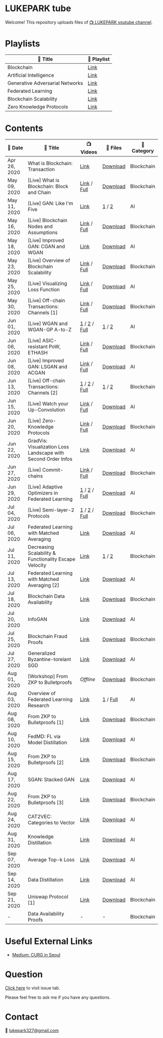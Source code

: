 # LUKEPARK tube

Welcome! This repository uploads files of [:tv: LUKEPARK youtube channel](https://www.youtube.com/channel/UCfZYxcaoifm4vEBevdk-i7w).

<!--
# Schedule
| :date: Date | :book: Title |
|---|---|
| Every Sat. | All about Blockchain |
| Every Mon. | All about Artificial Intelligence |
-->
<!--
* and V-log infrequently.
-->

# Playlists

| :book: Title | :paperclip: Playlist |
|---|---|
| Blockchain | [Link](https://www.youtube.com/playlist?list=PLARB0SINpZ85ZC3vgWPcrCrNsEiW6ZMjk) |
| Artificial Intelligence | [Link](https://www.youtube.com/playlist?list=PLARB0SINpZ866obduFbK3xowd0JQy3PNw) |
| Generative Adversarial Networks | [Link](https://www.youtube.com/playlist?list=PLARB0SINpZ86F3Rpa3l-z_pbhJIJDTsNP) |
| Federated Learning | [Link](https://www.youtube.com/playlist?list=PLARB0SINpZ86jOfJz_QQ4bqmZP51by1vl) |
| Blockchain Scalability | [Link](https://www.youtube.com/playlist?list=PLARB0SINpZ85XPpZPFStyum7iBQLOGwl6) |
| Zero Knowledge Protocols | [Link](https://www.youtube.com/playlist?list=PLARB0SINpZ860x42JbhsnrzqHpAVsi_5m) |

# Contents

<!--
| May 03, 2020 | AMD Ryzen 3400G PC and Maplestory | [Link](https://youtu.be/rsNfZtAIToY) | - | Vlog |
| May 17, 2020 | Forest of Endurance, Gomoku, and Coffee | [Link](https://youtu.be/sVaY9c2msoE) | - | Vlog |
-->

| :date: Date  | :book: Title | :tv: Videos | :floppy_disk: Files | :pushpin: Category |
|---|---|---|---|---|
| Apr 26, 2020 | What is Blockchain: Transaction | [Link](https://youtu.be/oN3uQi7sd_E) | [Download](https://github.com/lukepark327/lukepark-tube/raw/master/lectures/what_is_blockchain_transaction.pdf) | Blockchain |
| May 09, 2020 | [Live] What is Blockchain: Block and Chain | [Link](https://youtu.be/qJZHPnCUbbQ) / [Full](https://youtu.be/USGZ8etoOHg) | [Download](https://github.com/lukepark327/lukepark-tube/raw/master/lectures/what_is_blockchain_block_and_chain.pdf) | Blockchain | 
| May 11, 2020 | [Live] GAN: Like I'm Five | [Link](https://youtu.be/Cck0kj-XITI) | [1](https://github.com/lukepark327/lukepark-tube/raw/master/lectures/NN_and_tensor_basic.pdf) / [2](https://github.com/lukepark327/lukepark-tube/raw/master/lectures/GAN_basic_DCGAN.pdf) | AI |
| May 16, 2020 | [Live] Blockchain Nodes and Assumptions | [Link](https://youtu.be/5DUqF8KXy_k) / [Full](https://youtu.be/xtUvzdPKCtw) | [Download](https://github.com/lukepark327/lukepark-tube/raw/master/lectures/nodes_and_assumptions.pdf) | Blockchain |
| May 18, 2020 | [Live] Improved GAN: CGAN and WGAN | [Link](https://youtu.be/yK7R8wbwQXI) | [Download](https://github.com/lukepark327/lukepark-tube/raw/master/lectures/CGAN_and_WGAN.pdf) | AI |
| May 23, 2020 | [Live] Overview of Blockchain Scalability | [Link](https://youtu.be/YM5V9OKtfpQ) / [Full](https://youtu.be/xtUvzdPKCtw) | [Download](https://github.com/lukepark327/lukepark-tube/raw/master/lectures/blockchain_scalability.pdf) | Blockchain |
| May 25, 2020 | [Live] Visualizing Loss Function | [Link](https://youtu.be/sqDAmDI2SSc) / [Full](https://youtu.be/FlTHals6rPM) | [Download](https://github.com/lukepark327/lukepark-tube/raw/master/lectures/visualizing_loss_function.pdf) | AI |
| May 30, 2020 | [Live] Off-chain Transactions: Channels [1] | [Link](https://youtu.be/yvVtm2DWNq8) / [Full](https://youtu.be/DCVYbYrKm7o) | [Download](https://github.com/lukepark327/lukepark-tube/raw/master/lectures/channel_1.pdf) | Blockchain |
| Jun 01, 2020 | [Live] WGAN and WGAN-GP A-to-Z | [1](https://youtu.be/FGP20ciUxlo) / [2](https://youtu.be/B15xtUqWgLc) / [Full](https://youtu.be/H0qHSW5CUf4) | [1](https://github.com/lukepark327/lukepark-tube/raw/master/lectures/Divergences.pdf) / [2](https://github.com/lukepark327/lukepark-tube/raw/master/lectures/WGAN_and_WGAN-GP.pdf) | AI |
| Jun 06, 2020 | [Live] ASIC-resistant PoW, ETHASH | [Link](https://youtu.be/VTFDuoPoyoo) / [Full](https://youtu.be/s4dnBTifkD8) | [Download](https://github.com/lukepark327/lukepark-tube/raw/master/lectures/ASIC_resistant.pdf) | Blockchain |
| Jun 08, 2020 | [Live] Improved GAN: LSGAN and ACGAN | [Link](https://youtu.be/bqXFcRIhf0I) / [Full](https://youtu.be/D6tLFX355Rs) | [Download](https://github.com/lukepark327/lukepark-tube/raw/master/lectures/LSGAN_and_ACGAN.pdf) | AI |
| Jun 13, 2020 | [Live] Off-chain Transactions: Channels [2] | [1](https://youtu.be/_nBUskdKCgs) / [2](https://youtu.be/ey2g7WZrcx8) / [Full](https://youtu.be/99y462vicw0) | [1](https://github.com/lukepark327/lukepark-tube/raw/master/lectures/channel_2.pdf) / [2](https://github.com/lukepark327/lukepark-tube/raw/master/lectures/routing.pdf) | Blockchain |
| Jun 15, 2020 | [Live] Watch your Up-Convolution  | [Link](https://youtu.be/eHYR9uGACL0) / [Full](https://youtu.be/BgwjGDz4Y0w) | [Download](https://github.com/lukepark327/lukepark-tube/raw/master/lectures/watch_your_up_conv.pdf) | AI |
| Jun 20, 2020 | [Live] Zero-Knowledge Protocols | [Link](https://youtu.be/PODXHdgoPyI) / [Full](https://youtu.be/v89wkEs6V0s) | [Download](https://github.com/lukepark327/lukepark-tube/raw/master/lectures/zero_knowlegde_proofs.pdf) | Blockchain |
| Jun 22, 2020 | GradVis: Visualization Loss Landscape with Second Order Infos | [Link](https://youtu.be/ci8NI45BSGE) | [Download](https://github.com/lukepark327/lukepark-tube/raw/master/lectures/Viz_Eigen_vec.pdf) | AI |
| Jun 27, 2020 | [Live] Commit-chains | [Link](https://youtu.be/P8yegmlam1g) / [Full](https://youtu.be/45Jf83pc0dw) | [Download](https://github.com/lukepark327/lukepark-tube/raw/master/lectures/commit_chain.pdf) | Blockchain |
| Jun 29, 2020 | [Live] Adaptive Optimizers in Federated Learning | [1](https://youtu.be/OtDU3Ha6erw) / [2](https://youtu.be/Zf20QuYysCA) / [Full](https://youtu.be/oWD4z4DcHXs) | [Download](https://github.com/lukepark327/lukepark-tube/raw/master/lectures/Adaptive_Federated_Optimization.pdf) | AI |
| Jul 04, 2020 | [Live] Semi-layer-2 Protocols | [1](https://youtu.be/HZ5SUXPS60o) / [2](https://youtu.be/-UJvMBvltow) / [Full](https://youtu.be/QxjngWq5mRM) | [Download](https://github.com/lukepark327/lukepark-tube/raw/master/lectures/semi_layer_2_protocols.pdf) | Blockchain |
| Jul 06, 2020 | Federated Learning with Matched Averaging | [Link](https://youtu.be/oKGP0ouJEhk) | [Download](https://github.com/lukepark327/lukepark-tube/raw/master/lectures/FL_with_Matched_Averaging.pdf) | AI |
| Jul 11, 2020 | Decreasing Scalability & Functionality Escape Velocity | [Link](https://youtu.be/jGTaditcyVA) | [1](https://github.com/lukepark327/lukepark-tube/raw/master/lectures/decreasing_scalability.pdf) / [2](https://github.com/lukepark327/lukepark-tube/raw/master/lectures/functionality_escape_velocity.pdf) | Blockchain |
| Jul 13, 2020 | Federated Learning with Matched Averaging [2] | [Link](https://youtu.be/c9JWMseTgZ4) | [Download](https://github.com/lukepark327/lukepark-tube/raw/master/lectures/FL_with_Matched_Averaging_2.pdf) | AI |
| Jul 18, 2020 | Blockchain Data Availability | [Link](https://youtu.be/KkWeUqG-UyA) | [Download](https://github.com/lukepark327/lukepark-tube/raw/master/lectures/data_availability.pdf) | Blockchain |
| Jul 20, 2020 | InfoGAN | [Link](https://youtu.be/TRGcb9CR6VE) | [Download](https://github.com/lukepark327/lukepark-tube/raw/master/lectures/InfoGAN.pdf) | AI |
| Jul 25, 2020 | Blockchain Fraud Proofs | [Link](https://youtu.be/m-Ok1xLwj9A) | [Download](https://github.com/lukepark327/lukepark-tube/raw/master/lectures/fraud_proofs.pdf) | Blockchain |
| Jul 27, 2020 | Generalized Byzantine-torelant SGD | [Link](https://youtu.be/aUJyGjb1Bxg) | [Download](https://github.com/lukepark327/lukepark-tube/raw/master/lectures/byzantine_tolerant_SGD.pdf) | AI |
| Aug 01, 2020 | [Workshop] From ZKP to Bulletproofs | *Offline* | [Download](https://github.com/lukepark327/lukepark-tube/raw/master/lectures/from_zkp_to_bulletproofs.pdf) | Blockchain |
| Aug 03, 2020 | Overview of Federated Learning Research | [Link](https://youtu.be/rgx5UC1PG5k) | [1](https://github.com/lukepark327/lukepark-tube/raw/master/lectures/FL_summary_short.pdf) / [Full](https://github.com/lukepark327/lukepark-tube/raw/master/lectures/FL_summary_full.pdf) | AI |
| Aug 08, 2020 | From ZKP to Bulletproofs [1] | [Link](https://youtu.be/4t56vVtuoE0) | [Download](https://github.com/lukepark327/lukepark-tube/raw/master/lectures/bulletproofs_1.pdf) | Blockchain |
| Aug 10, 2020 | FedMD: FL via Model Distillation | [Link](https://youtu.be/Vxe9kX3Far8) | [Download](https://github.com/lukepark327/lukepark-tube/raw/master/lectures/fedMD.pdf) | AI |
| Aug 15, 2020 | From ZKP to Bulletproofs [2] | [Link](https://youtu.be/H9cS95hlvSY) | [Download](https://github.com/lukepark327/lukepark-tube/raw/master/lectures/bulletproofs_2.pdf) | Blockchain |
| Aug 17, 2020 | SGAN: Stacked GAN | [Link](https://youtu.be/jWChERzUoY8) | [Download](https://github.com/lukepark327/lukepark-tube/raw/master/lectures/SGAN.pdf) | AI |
| Aug 22, 2020 | From ZKP to Bulletproofs [3] | [Link](https://youtu.be/xiK8bIai0rU) | [Download](https://github.com/lukepark327/lukepark-tube/raw/master/lectures/bulletproofs_3.pdf) | Blockchain |
| Aug 24, 2020 | CAT2VEC: Categories to Vector | [Link](https://youtu.be/Ot8niBW_FGs) | [Download](https://github.com/lukepark327/lukepark-tube/raw/master/lectures/CAT2VEC.pdf) | AI |
| Aug 31, 2020 | Knowledge Distillation | [Link](https://youtu.be/xmfc_mXoZI8) | [Download](https://github.com/lukepark327/lukepark-tube/raw/master/lectures/knowledge_distillation.pdf) | AI | 
| Sep 07, 2020 | Average Top-k Loss | [Link](https://youtu.be/jHvVSjKQ_Fk) | [Download](https://github.com/lukepark327/lukepark-tube/raw/master/lectures/Average_Top-k_Loss.pdf) | AI | 
| Sep 14, 2020 | Data Distillation | [Link](https://youtu.be/n-HW7xrrUu8) | [Download](https://github.com/lukepark327/lukepark-tube/raw/master/lectures/Data_Distillation.pdf) | AI | 
| Sep 21, 2020 | Uniswap Protocol [1] | [Link](https://youtu.be/rBLaL6KRjTI) | [Download](https://github.com/lukepark327/lukepark-tube/raw/master/lectures/uniswap.pdf) | Blockchain | 
| - | Data Availability Proofs | - | - | Blockchain |

# Useful External Links

* [Medium: CURG in Seoul](https://medium.com/curg)

# Question

[Click here](https://github.com/lukepark327/lukepark-tube/issues) to visit issue tab.

Please feel free to ask me if you have any questions.

# Contact

:email: lukepark327@gmail.com
